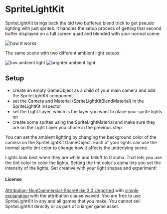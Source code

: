 # SpriteLightKit

SpriteLightKit brings back the old two buffered blend trick to get pseudo lighting with just sprites. It handles the setup process of getting that second buffer displayed on a full screen quad and blended with your normal scene.


![how it works](http://cl.ly/c7Xq/687474703a2f2f636c2e6c792f6336784c2f7370726974656c696768746b69742e706e67.png)

The same scene with two different ambient light setups:

![low ambient light](http://cl.ly/c7Lf/darker.png)
![brighter ambient light](http://cl.ly/c7DN/lighter.png)


## Setup

- create an empty GameObject as a child of your main camera and add the SpriteLightKit component
- set the Camera and Material (SpriteLightKitBlendMaterial) in the SpriteLightKit inspector
- set the Light Layer, which is the layer you want to place your sprite lights on
- create some sprites using the SpriteLightMaterial and make sure they are on the Light Layer you chose in the previous step


You can set the ambient lighting by changing the background color of the camera on the SpriteLightKit GameObject. Each of your lights can use the normal sprite tint color to change how it affects the underlying scene.


Lights look best when they are white and falloff to 0 alpha. That lets you use the tint color to color the lights. Setting the tint color's alpha lets you set the intensity of the lights. Get creative with your light shapes and experiment!



#### License

[Attribution-NonCommercial-ShareAlike 3.0 Unported](http://creativecommons.org/licenses/by-nc-sa/3.0/legalcode) with [simple explanation](http://creativecommons.org/licenses/by-nc-sa/3.0/deed.en_US) with the attribution clause waived. You are free to use SpriteLightKit in any and all games that you make. You cannot sell SpriteLightKit directly or as part of a larger game asset.

